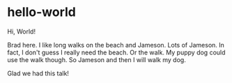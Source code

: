 # hello-world

Hi, World!

Brad here. I like long walks on the beach and Jameson. Lots of Jameson. In fact, I don't guess I really need the beach. Or the walk. 
My puppy dog could use the walk though. So Jameson and then I will walk my dog.

Glad we had this talk!
